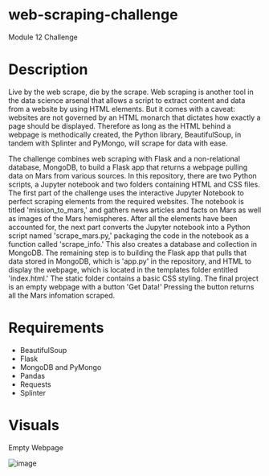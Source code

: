 # web-scraping-challenge
Module 12 Challenge

# Description

Live by the web scrape, die by the scrape. Web scraping is another tool in the data science arsenal that allows a script to extract content and data from a website by using HTML elements. But it comes with a caveat: websites are not governed by an HTML monarch that dictates how exactly a page should be displayed. Therefore as long as the HTML behind a webpage is methodically created, the Python library, BeautifulSoup, in tandem with Splinter and PyMongo, will scrape for data with ease. 

The challenge combines web scraping with Flask and a non-relational database, MongoDB, to build a Flask app that returns a webpage pulling data on Mars from various sources. In this repository, there are two Python scripts, a Jupyter notebook and two folders containing HTML and CSS files. The first part of the challenge uses the interactive Jupyter Notebook to perfect scraping elements from the required websites. The notebook is titled 'mission_to_mars,' and gathers news articles and facts on Mars as well as images of the Mars hemispheres. After all the elements have been accounted for, the next part converts the Jupyter notebook into a Python script named 'scrape_mars.py,' packaging the code in the notebook as a function called 'scrape_info.' This also creates a database and collection in MongoDB. The remaining step is to building the Flask app that pulls that data stored in MongoDB, which is 'app.py' in the repository, and HTML to display the webpage, which is located in the templates folder entitled 'index.html.' The static folder contains a basic CSS styling. The final project is an empty webpage with a button 'Get Data!' Pressing the button returns all the Mars infomation scraped.

# Requirements

  - BeautifulSoup
  - Flask
  - MongoDB and PyMongo
  - Pandas
  - Requests
  - Splinter
  
# Visuals

Empty Webpage

![image](https://user-images.githubusercontent.com/107419765/190445442-7985c5d6-a090-48c7-b311-83a5bd609527.png)
